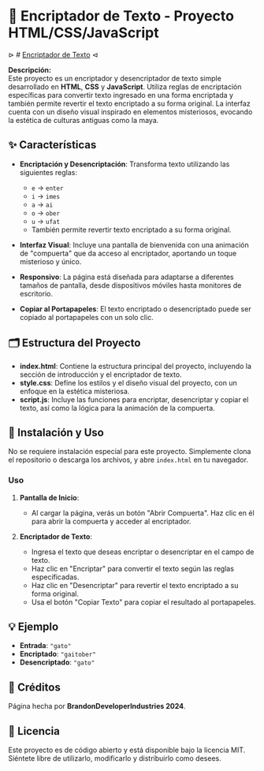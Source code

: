 # 🔐 Encriptador de Texto - Proyecto HTML/CSS/JavaScript

⊳ # [Encriptador de Texto](https://jefemaestro19.github.io/Encriptador-de-Texto---Proyecto-HTML-CSS-JavaScript/) ⊲

**Descripción:**  
Este proyecto es un encriptador y desencriptador de texto simple desarrollado en **HTML**, **CSS** y **JavaScript**. Utiliza reglas de encriptación específicas para convertir texto ingresado en una forma encriptada y también permite revertir el texto encriptado a su forma original. La interfaz cuenta con un diseño visual inspirado en elementos misteriosos, evocando la estética de culturas antiguas como la maya.

## ✨ Características

- **Encriptación y Desencriptación**: Transforma texto utilizando las siguientes reglas:
  - `e` → `enter`
  - `i` → `imes`
  - `a` → `ai`
  - `o` → `ober`
  - `u` → `ufat`
  - También permite revertir texto encriptado a su forma original.
  
- **Interfaz Visual**: Incluye una pantalla de bienvenida con una animación de "compuerta" que da acceso al encriptador, aportando un toque misterioso y único.
  
- **Responsivo**: La página está diseñada para adaptarse a diferentes tamaños de pantalla, desde dispositivos móviles hasta monitores de escritorio.

- **Copiar al Portapapeles**: El texto encriptado o desencriptado puede ser copiado al portapapeles con un solo clic.

## 🗂 Estructura del Proyecto

- **index.html**: Contiene la estructura principal del proyecto, incluyendo la sección de introducción y el encriptador de texto.
- **style.css**: Define los estilos y el diseño visual del proyecto, con un enfoque en la estética misteriosa.
- **script.js**: Incluye las funciones para encriptar, desencriptar y copiar el texto, así como la lógica para la animación de la compuerta.

## 🚀 Instalación y Uso

No se requiere instalación especial para este proyecto. Simplemente clona el repositorio o descarga los archivos, y abre `index.html` en tu navegador.

### Uso

1. **Pantalla de Inicio**:
   - Al cargar la página, verás un botón "Abrir Compuerta". Haz clic en él para abrir la compuerta y acceder al encriptador.

2. **Encriptador de Texto**:
   - Ingresa el texto que deseas encriptar o desencriptar en el campo de texto.
   - Haz clic en "Encriptar" para convertir el texto según las reglas especificadas.
   - Haz clic en "Desencriptar" para revertir el texto encriptado a su forma original.
   - Usa el botón "Copiar Texto" para copiar el resultado al portapapeles.

## 💡 Ejemplo

- **Entrada**: `"gato"`
- **Encriptado**: `"gaitober"`
- **Desencriptado**: `"gato"`

## 📝 Créditos

Página hecha por **BrandonDeveloperIndustries 2024**.

## 📜 Licencia

Este proyecto es de código abierto y está disponible bajo la licencia MIT. Siéntete libre de utilizarlo, modificarlo y distribuirlo como desees.
